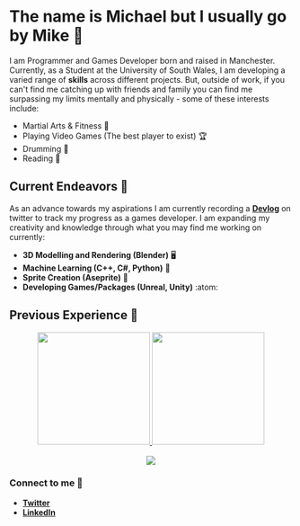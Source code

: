 # The name is Michael but I usually go by Mike 🤝

I am Programmer and Games Developer born and raised in Manchester. Currently, as a Student at the University of South Wales, I am developing a varied range of **skills** across different projects. But, outside of work, if you can't find me catching up with friends and family you can find me surpassing my limits mentally and physically - some of these interests include:

- Martial Arts & Fitness 🥋
- Playing Video Games (The best player to exist) 🏆
- Drumming 🥁
- Reading 📖

## Current Endeavors 📍

As an advance towards my aspirations I am currently recording a [**Devlog**](https://twitter.com/BlupandaDevs) on twitter to track my progress as a games developer. I am expanding my creativity and knowledge through what you may find me working on currently:

- **3D Modelling and Rendering (Blender)** 🖥️
- **Machine Learning (C++, C#, Python)** 👾
- **Sprite Creation (Aseprite)** 🎥
- **Developing Games/Packages (Unreal, Unity)** :atom:

## Previous Experience 📰
<p align="center">
  <a href="https://github.com/anuraghazra/github-readme-stats">
    <img height=200  src="https://github-readme-stats.vercel.app/api?username=Michael-Derbyshire&show_icons=true&theme=synthwave" />
  </a>
  <a href="https://github.com/anuraghazra/convoychat">
    <img height=200  src="https://github-readme-stats.vercel.app/api/top-langs?username=Michael-Derbyshire&theme=synthwave&langs_count=5&hide=shaderlab,css,scss,hlsl,mathematica&card_width=400" />
  </a>
  <br>
  <br>
  <a href="https://skillicons.dev">
    <img src="https://skillicons.dev/icons?i=anaconda,blender,cs,cpp,html,py,pycharm,unity,unreal" />
  </a>
</p>

### Connect to me 📩

- [**Twitter**](https://twitter.com/BlupandaDevs)
- [**LinkedIn**](https://www.linkedin.com/in/michael-derbyshire-647545255/)
